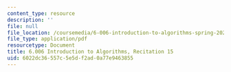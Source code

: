 ```yaml
---
content_type: resource
description: ''
file: null
file_location: /coursemedia/6-006-introduction-to-algorithms-spring-2020/6022dc36557c5e5df2ad0a77e9463855_MIT6_006S20_r15.pdf
file_type: application/pdf
resourcetype: Document
title: 6.006 Introduction to Algorithms, Recitation 15
uid: 6022dc36-557c-5e5d-f2ad-0a77e9463855
---
```

